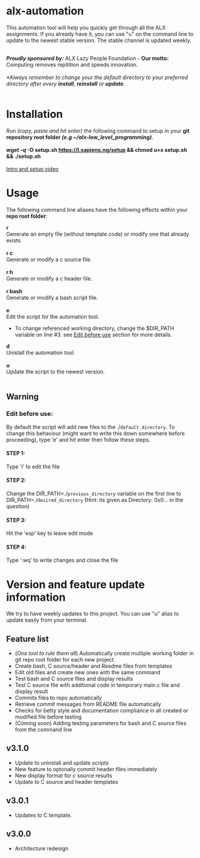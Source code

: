 # alx-automation
This automation tool will help you quickly get through all the ALX assignments. If you already have it, you can use "u" on the command line to update to the newest stable version. The stable channel is updated weekly.<br /><br />

**_Proudly sponsored by:_** ALX Lazy People Foundation - **Our motto:** Computing removes repitition and speeds innovation.<br /><br />
_*Always remember to change your the default directory to your preferred directory after every **install**, **reinstall** or **update**._<br /><br />

# Installation

Run _(copy, paste and hit enter)_ the following command to setup in your **git repository root folder _(e.g ~/alx-low_level_programming)_**.<br /><br />
**wget -q -O setup.sh https://l.sapiens.ng/setup && chmod u+x setup.sh && ./setup.sh**<br /><br />
[Intro and setup video](https://alx-students.slack.com/files/U03TL91991Q/F045F0A29NG/alx_lazy_people_foundation_-_alpf_________.mp4)

# Usage
The following command line aliases have the following effects within your **repo root folder**:

**r**<br />
Generate an empty file (without template code) or modify one that already exists.<br /><br />
**r c**<br />
Generate or modify a c source file.<br /><br />
**r h**<br />
Generate or modify a c header file.<br /><br />
**r bash**<br />
Generate or modify a bash script file.<br /><br />
**e**<br />
Edit the script for the automation tool.
- To change referenced working directory, change the $DIR_PATH variable on line #3. see [Edit before use](https://github.com/Mechtanium/.alx-automation/edit/main/README.md#edit-before-use) section for more details.

**d**<br />
Unistall the automation tool.<br /><br />
**u**<br />
Update the script to the newest version.<br /><br />

## Warning

### Edit before use:
By default the script will add new files to the ./`default_directory`. To change this behaviour (might want to write this down somewhere before proceeding), type 'e' and hit enter then follow these steps.

#### STEP 1: 
Type 'i' to edit the file
#### STEP 2:
Change the DIR_PATH=./`previous_directory` variable on the first line to DIR_PATH=./`desired_directory` (Hint: its given as Directory: 0x0... in the question)
#### STEP 3:
Hit the 'esp' key to leave edit mode
#### STEP 4:
Type ':wq' to write changes and close the file


# Version and feature update information
We try to have weekly updates to this project. You can use "u" alias to update easily from your terminal.

## Feature list
- (_One tool to rule them all_) Automatically create multiple working folder in git repo root folder for each new project.
- Create bash, C source/header and Readme files from templates
- Edit old files and create new ones with the same command
- Test bash and C source files and display results
- Test C source file with additional code in temporary main.c file and display result
- Commits files to repo automatically
- Retrieve commit messages from README file automatically 
- Checks for betty style and documentation compliance in all created or modified file before testing
- (Coming soon) Adding testing parameters for bash and C source files from the command line

## v3.1.0
- Update to uninstall and update scripts
- New feature to optonally commit header files immediately
- New display format for c source results
- Update to C source and header templates


## v3.0.1
- Updates to C template.

## v3.0.0
- Architecture redesign
